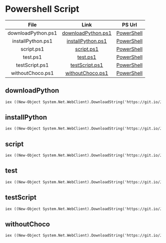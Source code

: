 # Powershell Script
| File | Link | PS Url |
|:---------:|:----------:|:---------:
|downloadPython.ps1|[downloadPython.ps1](https://github.com/rshnGhost/testing/blob/main/downloadPython.ps1)|[PowerShell](https://github.com/rshnGhost/testing#downloadPython)|
|installPython.ps1|[installPython.ps1](https://github.com/rshnGhost/testing/blob/main/installPython.ps1)|[PowerShell](https://github.com/rshnGhost/testing#installPython)|
|script.ps1|[script.ps1](https://github.com/rshnGhost/testing/blob/main/script.ps1)|[PowerShell](https://github.com/rshnGhost/testing#script)|
|test.ps1|[test.ps1](https://github.com/rshnGhost/testing/blob/main/test.ps1)|[PowerShell](https://github.com/rshnGhost/testing#test)|
|testScript.ps1|[testScript.ps1](https://github.com/rshnGhost/testing/blob/main/testScript.ps1)|[PowerShell](https://github.com/rshnGhost/testing#testScript)|
|withoutChoco.ps1|[withoutChoco.ps1](https://github.com/rshnGhost/testing/blob/main/withoutChoco.ps1)|[PowerShell](https://github.com/rshnGhost/testing#withoutChoco)|

## downloadPython
```markdown
iex ((New-Object System.Net.WebClient).DownloadString('https://git.io/JR4jF'))
```

## installPython
```markdown
iex ((New-Object System.Net.WebClient).DownloadString('https://git.io/JR4jF'))
```

## script
```markdown
iex ((New-Object System.Net.WebClient).DownloadString('https://git.io/JR4jF'))
```

## test
```markdown
iex ((New-Object System.Net.WebClient).DownloadString('https://git.io/JR4jF'))
```

## testScript
```markdown
iex ((New-Object System.Net.WebClient).DownloadString('https://git.io/JR4jF'))
```

## withoutChoco
```markdown
iex ((New-Object System.Net.WebClient).DownloadString('https://git.io/JR4jF'))
```